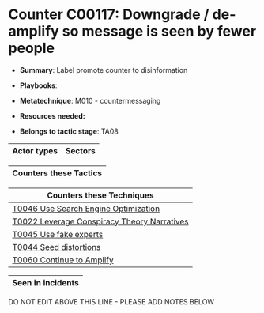 # Counter C00117: Downgrade / de-amplify so message is seen by fewer people

* **Summary**: Label promote counter to disinformation

* **Playbooks**: 

* **Metatechnique**: M010 - countermessaging

* **Resources needed:** 

* **Belongs to tactic stage**: TA08


| Actor types | Sectors |
| ----------- | ------- |



| Counters these Tactics |
| ---------------------- |



| Counters these Techniques |
| ------------------------- |
| [T0046 Use Search Engine Optimization](../../generated_pages/techniques/T0046.md) |
| [T0022 Leverage Conspiracy Theory Narratives](../../generated_pages/techniques/T0022.md) |
| [T0045 Use fake experts](../../generated_pages/techniques/T0045.md) |
| [T0044 Seed distortions](../../generated_pages/techniques/T0044.md) |
| [T0060 Continue to Amplify](../../generated_pages/techniques/T0060.md) |



| Seen in incidents |
| ----------------- |


DO NOT EDIT ABOVE THIS LINE - PLEASE ADD NOTES BELOW